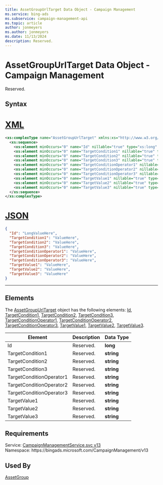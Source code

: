 ```yaml
---
title: AssetGroupUrlTarget Data Object - Campaign Management
ms.service: bing-ads
ms.subservice: campaign-management-api
ms.topic: article
author: jonmeyers
ms.author: jonmeyers
ms.date: 11/13/2024
description: Reserved.
---
```

# AssetGroupUrlTarget Data Object - Campaign Management
Reserved.

## Syntax

# [XML](#tab/xml)

```xml
<xs:complexType name="AssetGroupUrlTarget" xmlns:xs="http://www.w3.org/2001/XMLSchema">
  <xs:sequence>
    <xs:element minOccurs="0" name="Id" nillable="true" type="xs:long" />
    <xs:element minOccurs="0" name="TargetCondition1" nillable="true" type="xs:string" />
    <xs:element minOccurs="0" name="TargetCondition2" nillable="true" type="xs:string" />
    <xs:element minOccurs="0" name="TargetCondition3" nillable="true" type="xs:string" />
    <xs:element minOccurs="0" name="TargetConditionOperator1" nillable="true" type="xs:string" />
    <xs:element minOccurs="0" name="TargetConditionOperator2" nillable="true" type="xs:string" />
    <xs:element minOccurs="0" name="TargetConditionOperator3" nillable="true" type="xs:string" />
    <xs:element minOccurs="0" name="TargetValue1" nillable="true" type="xs:string" />
    <xs:element minOccurs="0" name="TargetValue2" nillable="true" type="xs:string" />
    <xs:element minOccurs="0" name="TargetValue3" nillable="true" type="xs:string" />
  </xs:sequence>
</xs:complexType>
```

# [JSON](#tab/json)

```json
{
  "Id": "LongValueHere",
  "TargetCondition1": "ValueHere",
  "TargetCondition2": "ValueHere",
  "TargetCondition3": "ValueHere",
  "TargetConditionOperator1": "ValueHere",
  "TargetConditionOperator2": "ValueHere",
  "TargetConditionOperator3": "ValueHere",
  "TargetValue1": "ValueHere",
  "TargetValue2": "ValueHere",
  "TargetValue3": "ValueHere"
}
```

-----

## <a name="elements"></a>Elements

The [AssetGroupUrlTarget](assetgroupurltarget.md) object has the following elements: [Id](#id), [TargetCondition1](#targetcondition1), [TargetCondition2](#targetcondition2), [TargetCondition3](#targetcondition3), [TargetConditionOperator1](#targetconditionoperator1), [TargetConditionOperator2](#targetconditionoperator2), [TargetConditionOperator3](#targetconditionoperator3), [TargetValue1](#targetvalue1), [TargetValue2](#targetvalue2), [TargetValue3](#targetvalue3).

|Element|Description|Data Type|
|-----------|---------------|-------------|
|<a name="id"></a>Id|Reserved.|**long**|
|<a name="targetcondition1"></a>TargetCondition1|Reserved.|**string**|
|<a name="targetcondition2"></a>TargetCondition2|Reserved.|**string**|
|<a name="targetcondition3"></a>TargetCondition3|Reserved.|**string**|
|<a name="targetconditionoperator1"></a>TargetConditionOperator1|Reserved.|**string**|
|<a name="targetconditionoperator2"></a>TargetConditionOperator2|Reserved.|**string**|
|<a name="targetconditionoperator3"></a>TargetConditionOperator3|Reserved.|**string**|
|<a name="targetvalue1"></a>TargetValue1|Reserved.|**string**|
|<a name="targetvalue2"></a>TargetValue2|Reserved.|**string**|
|<a name="targetvalue3"></a>TargetValue3|Reserved.|**string**|

## Requirements
Service: [CampaignManagementService.svc v13](https://campaign.api.bingads.microsoft.com/Api/Advertiser/CampaignManagement/v13/CampaignManagementService.svc)  
Namespace: https\://bingads.microsoft.com/CampaignManagement/v13  

## Used By
[AssetGroup](assetgroup.md)  
